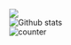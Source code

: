 <img src="https://user-images.githubusercontent.com/52347812/137624699-ce6bb7ee-eb84-46f1-ac69-c4b78b22db90.png"><br />
![Github stats](https://github-readme-stats.vercel.app/api?username=samirjouni&show_icons=true&theme=aura)<br />
![counter](https://enl0yhgqne8e0ig.m.pipedream.net)
